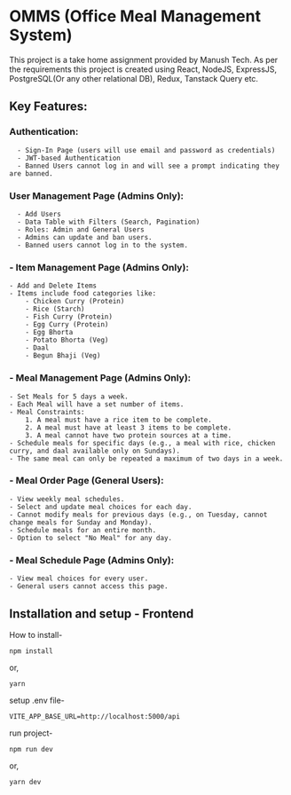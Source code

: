 # OMMS (Office Meal Management System)
This project is a take home assignment provided by Manush Tech. As per the requirements this project is created using React, NodeJS, ExpressJS, PostgreSQL(Or any other relational DB), Redux, Tanstack Query etc.

## Key Features:
### Authentication:
      - Sign-In Page (users will use email and password as credentials)
      - JWT-based Authentication
      - Banned Users cannot log in and will see a prompt indicating they are banned.

### **User Management Page (Admins Only):**
      - Add Users
      - Data Table with Filters (Search, Pagination)
      - Roles: Admin and General Users
      - Admins can update and ban users.
      - Banned users cannot log in to the system.

### - **Item Management Page (Admins Only):**
    - Add and Delete Items
    - Items include food categories like:
        - Chicken Curry (Protein)
        - Rice (Starch)
        - Fish Curry (Protein)
        - Egg Curry (Protein)
        - Egg Bhorta
        - Potato Bhorta (Veg)
        - Daal
        - Begun Bhaji (Veg)
### - **Meal Management Page (Admins Only):**
    - Set Meals for 5 days a week.
    - Each Meal will have a set number of items.
    - Meal Constraints:
        1. A meal must have a rice item to be complete.
        2. A meal must have at least 3 items to be complete.
        3. A meal cannot have two protein sources at a time.
    - Schedule meals for specific days (e.g., a meal with rice, chicken curry, and daal available only on Sundays).
    - The same meal can only be repeated a maximum of two days in a week.

### - **Meal Order Page (General Users):**
    - View weekly meal schedules.
    - Select and update meal choices for each day.
    - Cannot modify meals for previous days (e.g., on Tuesday, cannot change meals for Sunday and Monday).
    - Schedule meals for an entire month.
    - Option to select "No Meal" for any day.

### - **Meal Schedule Page (Admins Only):**
    - View meal choices for every user.
    - General users cannot access this page.

## Installation and setup - Frontend
How to install-

```npm
npm install
```

or,

```npm
yarn
```

setup .env file-

```env
VITE_APP_BASE_URL=http://localhost:5000/api
```

run project-

```npm
npm run dev
```
or,

```yarn
yarn dev
```